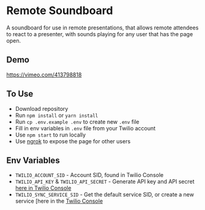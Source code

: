 # Remote Soundboard

A soundboard for use in remote presentations, that allows remote attendees to react to a presenter, with sounds playing for any user that has the page open.

## Demo
<https://vimeo.com/413798818>


## To Use
- Download repository
- Run `npm install` or `yarn install`
- Run `cp .env.example .env` to create new `.env` file
- Fill in env variables in `.env` file from your Twilio account
- Use `npm start` to run locally
- Use [ngrok](https://ngrok.com) to expose the page for other users


## Env Variables
- `TWILIO_ACCOUNT_SID` - Account SID, found in Twilio Console
- `TWILIO_API_KEY` & `TWILIO_API_SECRET` - Generate API key and API secret [here in Twilio Console](https://www.twilio.com/console/project/api-keys)
- `TWILIO_SYNC_SERVICE_SID` - Get the default service SID, or create a new service [here in the [Twilio Console]()
